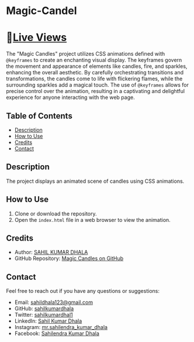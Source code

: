 # Magic-Candel
# 📌[Live Views](https://sahilkumardhala.github.io/Magic-Candel/)

The "Magic Candles" project utilizes CSS animations defined with `@keyframes` to create an enchanting visual display. The keyframes govern the movement and appearance of elements like candles, fire, and sparkles, enhancing the overall aesthetic. By carefully orchestrating transitions and transformations, the candles come to life with flickering flames, while the surrounding sparkles add a magical touch. The use of `@keyframes` allows for precise control over the animation, resulting in a captivating and delightful experience for anyone interacting with the web page.

## Table of Contents

- [Description](#description)
- [How to Use](#how-to-use)
- [Credits](#credits)
- [Contact](#contact)

## Description

The project displays an animated scene of candles using CSS animations.

## How to Use

1. Clone or download the repository.
2. Open the `index.html` file in a web browser to view the animation.

## Credits

- Author: [SAHIL KUMAR DHALA ](https://github.com/sahilkumardhala)
- GitHub Repository: [Magic Candles on GitHub](https://github.com/sahilkumardhala/magic-candles)

## Contact

Feel free to reach out if you have any questions or suggestions:

- Email: [sahildhala123@gmail.com](mailto:sahildhala123@gmail.com)
- GitHub: [sahilkumardhala](https://github.com/sahilkumardhala)
- Twitter: [sahilkumardhal1](https://twitter.com/sahilkumardhal1)
- LinkedIn: [Sahil Kumar Dhala](https://www.linkedin.com/in/sahil-kumar-dhala-23859320b)
- Instagram: [mr.sahilendra_kumar_dhala](https://www.instagram.com/mr.sahilendra_kumar_dhala/)
- Facebook: [Sahilendra Kumar Dhala](https://www.facebook.com/Sahilendra.Kumar.Dhala?)
